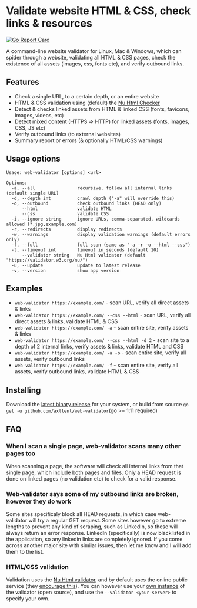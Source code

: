# Validate website HTML & CSS, check links & resources

[![Go Report Card](https://goreportcard.com/badge/github.com/axllent/web-validator)](https://goreportcard.com/report/github.com/axllent/web-validator)

A command-line website validator for Linux, Mac & Windows, which can spider through a website, 
validating all HTML & CSS pages, check the existence of all assets (images, css, fonts etc), 
and verify outbound links.


## Features

- Check a single URL, to a certain depth, or an entire website
- HTML & CSS validation using (default) the [Nu Html Checker](https://validator.w3.org/)
- Detect & checks linked assets from HTML & linked CSS (fonts, favicons, images, videos, etc)
- Detect mixed content (HTTPS => HTTP) for linked assets (fonts, images, CSS, JS etc)
- Verify outbound links (to external websites)
- Summary report or errors (& optionally HTML/CSS warnings)


## Usage options

```shell
Usage: web-validator [options] <url>

Options:
  -a, --all                recursive, follow all internal links (default single URL)
  -d, --depth int          crawl depth ("-a" will override this)
  -o, --outbound           check outbound links (HEAD only)
      --html               validate HTML
      --css                validate CSS
  -i, --ignore string      ignore URLs, comma-separated, wildcards allowed (*.jpg,example.com)
  -r, --redirects          display redirects
  -w, --warnings           display validation warnings (default errors only)
  -f, --full               full scan (same as "-a -r -o --html --css")
  -t, --timeout int        timeout in seconds (default 10)
      --validator string   Nu Html validator (default "https://validator.w3.org/nu/")
  -u, --update             update to latest release
  -v, --version            show app version
```


## Examples

- `web-validator https://example.com/` - scan URL, verify all direct assets & links
- `web-validator https://example.com/ --css --html` - scan URL, verify all direct assets & links, validate HTML & CSS
- `web-validator https://example.com/ -a` - scan entire site, verify assets & links
- `web-validator https://example.com/ --css --html -d 2` - scan site to a depth of 2 internal links, verify assets & links, validate HTML and CSS
- `web-validator https://example.com/ -a -o` - scan entire site, verify all assets, verify outbound links
- `web-validator https://example.com/ -f` - scan entire site, verify all assets, verify outbound links, validate HTML & CSS


## Installing

Download the [latest binary release](https://github.com/axllent/web-validator/releases/latest) for your system, 
or build from source `go get -u github.com/axllent/web-validator`(go >= 1.11 required)


## FAQ

### When I scan a single page, web-validator scans many other pages too

When scanning a page, the software will check all internal links from that single page, which include both pages and files. Only a HEAD request is done on linked pages (no validation etc) to check for a valid response.


### Web-validator says some of my outbound links are broken, however they do work

Some sites specificaly block all HEAD requests, in which case web-validator will try a regular GET request. Some sites however go to extreme lengths to prevent any kind of scraping, such as LinkedIn, so these will always return an error response. LinkedIn (specifically) is now blacklisted in the application, so any linkedin links are completely ignored. If you come across another major site with similar issues, then let me know and I will add them to the list.


### HTML/CSS validation

Validation uses the [Nu Html validator]("https://validator.w3.org/nu/"), and by default uses the online public service (they [encourage this](https://github.com/validator/validator/wiki/Service-%C2%BB-Input-%C2%BB-POST-body)). You can however use your [own instance](https://validator.w3.org/docs/users.html) of the validator (open source), and use the `--validator <your-server>` to specify your own.
